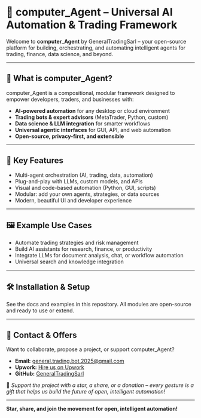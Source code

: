 # 🤖 computer_Agent – Universal AI Automation & Trading Framework

Welcome to **computer_Agent** by GeneralTradingSarl – your open-source platform for building, orchestrating, and automating intelligent agents for trading, finance, data science, and beyond.

---

## 🌟 What is computer_Agent?
computer_Agent is a compositional, modular framework designed to empower developers, traders, and businesses with:
- **AI-powered automation** for any desktop or cloud environment
- **Trading bots & expert advisors** (MetaTrader, Python, custom)
- **Data science & LLM integration** for smarter workflows
- **Universal agentic interfaces** for GUI, API, and web automation
- **Open-source, privacy-first, and extensible**

---

## 🚀 Key Features
- Multi-agent orchestration (AI, trading, data, automation)
- Plug-and-play with LLMs, custom models, and APIs
- Visual and code-based automation (Python, GUI, scripts)
- Modular: add your own agents, strategies, or data sources
- Modern, beautiful UI and developer experience

---

## 🖼️ Example Use Cases
- Automate trading strategies and risk management
- Build AI assistants for research, finance, or productivity
- Integrate LLMs for document analysis, chat, or workflow automation
- Universal search and knowledge integration

---

## 🛠️ Installation & Setup
See the docs and examples in this repository. All modules are open-source and ready to use or extend.

---

## 🤝 Contact & Offers
Want to collaborate, propose a project, or support computer_Agent?

- **Email:** general.trading.bot.2025@gmail.com
- **Upwork:** [Hire us on Upwork](https://www.upwork.com/freelancers/~01ba3f34cefe1122d8)
- **GitHub:** [GeneralTradingSarl](https://github.com/GeneralTradingSarl)

🎁 *Support the project with a star, a share, or a donation – every gesture is a gift that helps us build the future of open, intelligent automation!*

---

**Star, share, and join the movement for open, intelligent automation!**
